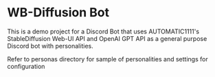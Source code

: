 # WB-Diffusion Bot
This is a demo project for a Discord Bot that uses AUTOMATIC1111's StableDiffusion Web-UI API and OpenAI GPT API as a
general purpose Discord bot with personalities.

Refer to personas directory for sample of personalities and settings for configuration